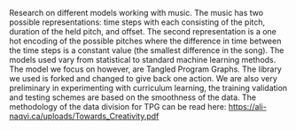 Research on different models working with music. The music has two possible representations: time steps with each consisting of the pitch, duration of the held pitch, and offset. The second representation is a one hot encoding of the possible pitches where the difference in time between the time steps is a constant value (the smallest difference in the song). The models used vary from statistical to standard machine learning methods. The model we focus on however, are Tangled Program Graphs. The library we used is forked and changed to give back one action. We are also very preliminary in experimenting with curriculum learning, the training validation and testing schemes are based on the smoothness of the data. The methodology of the data division for TPG can be read here: https://ali-naqvi.ca/uploads/Towards_Creativity.pdf
